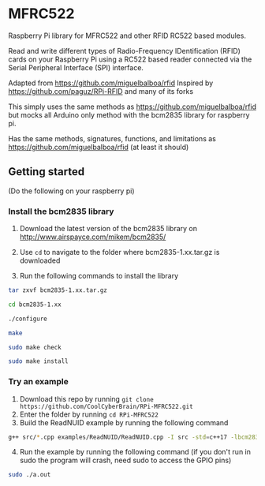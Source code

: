 # MFRC522
Raspberry Pi library for MFRC522 and other RFID RC522 based modules.

Read and write different types of Radio-Frequency IDentification (RFID) cards
on your Raspberry Pi using a RC522 based reader connected via the Serial Peripheral
Interface (SPI) interface.

Adapted from https://github.com/miguelbalboa/rfid
Inspired by https://github.com/paguz/RPi-RFID and many of its forks

This simply uses the same methods as https://github.com/miguelbalboa/rfid but mocks all Arduino only method with the bcm2835 library for raspberry pi.

Has the same methods, signatures, functions, and limitations as https://github.com/miguelbalboa/rfid (at least it should)

## Getting started
(Do the following on your raspberry pi)
### Install the bcm2835 library
1. Download the latest version of the bcm2835 library on http://www.airspayce.com/mikem/bcm2835/

2. Use ```cd``` to navigate to the folder where bcm2835-1.xx.tar.gz is downloaded

3. Run the following commands to install the library
```bash
tar zxvf bcm2835-1.xx.tar.gz

cd bcm2835-1.xx

./configure

make

sudo make check

sudo make install
```

### Try an example
1. Download this repo by running ```git clone https://github.com/CoolCyberBrain/RPi-MFRC522.git```
2. Enter the folder by running ```cd RPi-MFRC522```
3. Build the ReadNUID example by running the following command
```bash
g++ src/*.cpp examples/ReadNUID/ReadNUID.cpp -I src -std=c++17 -lbcm2835
```
4. Run the example by running the following command (if you don't run in sudo the program will crash, need sudo to access the GPIO pins)
```bash
sudo ./a.out
```